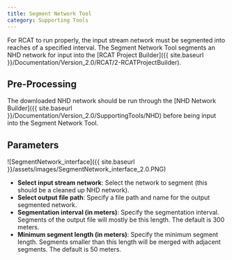 ```yaml
---
title: Segment Network Tool
category: Supporting Tools
---
```


For RCAT to run properly, the input stream network must be segmented into reaches of a specified interval. The Segment Network Tool segments an NHD network for input into the [RCAT Project Builder]({{ site.baseurl }}/Documentation/Version_2.0/RCAT/2-RCATProjectBuilder).

## Pre-Processing

The downloaded NHD network should be run through the [NHD Network Builder]({{ site.baseurl }}/Documentation/Version_2.0/SupportingTools/NHD) before being input into the Segment Network Tool.

## Parameters

![SegmentNetwork_interface]({{ site.baseurl }}/assets/images/SegmentNetwork_interface_2.0.PNG)

- **Select input stream network**: Select the network to segment (this should be a cleaned up NHD network).
- **Select output file path**: Specify a file path and name for the output segmented network.
- **Segmentation interval (in meters)**: Specify the segmentation interval. Segments of the output file will mostly be this length. The default is 300 meters.
- **Minimum segment length (in meters)**: Specify the minimum segment length. Segments smaller than this length will be merged with adjacent segments. The default is 50 meters.
